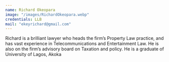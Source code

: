 ```yaml
---
name: Richard Okeopara
image: "/images/RichardOkeopara.webp"
credentials: LLB
mail: "ekeyrichard@gmail.com"
---
```


Richard is a brilliant lawyer who heads the firm’s  Property Law  practice, and has vast experience in Telecommunications and Entertainment Law. He is also on the firm’s advisory board on Taxation and policy. He is a graduate of University of Lagos, Akoka